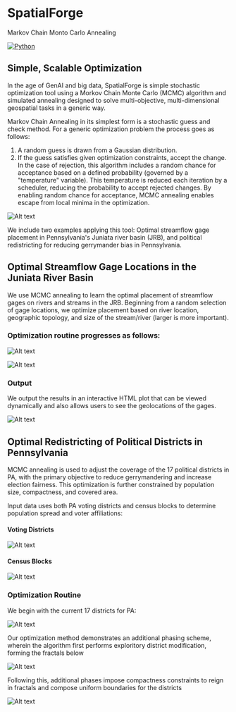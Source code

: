 # SpatialForge
Markov Chain Monto Carlo Annealing

[![Python](https://img.shields.io/badge/python-3.10%20%7C%203.11%20%7C%203.12-blue)]()

## Simple, Scalable Optimization

In the age of GenAI and big data, SpatialForge is simple stochastic optimization tool using a Morkov Chain Monte Carlo (MCMC) algorithm and simulated annealing designed to solve multi-objective, multi-dimensional geospatial tasks in a generic way.

Markov Chain Annealing in its simplest form is a stochastic guess and check method. For a generic optimization problem the process goes as follows:
1. A random guess is drawn from a Gaussian distribution.
2. If the guess satisfies given optimization constraints, accept the change. In the case of rejection, this algorithm includes a random chance for acceptance based on a defined probability (governed by a "temperature" variable). This temperature is reduced each iteration by a scheduler, reducing the probability to accept rejected changes. By enabling random chance for acceptance, MCMC annealing enables escape from local minima in the optimization.

![Alt text](Figs/mcmc_animation.gif)

We include two examples applying this tool: Optimal streamflow gage placement in Pennsylvania's Juniata river basin (JRB), and political redistricting for reducing gerrymander bias in Pennsylvania.


## Optimal Streamflow Gage Locations in the Juniata River Basin

We use MCMC annealing to learn the optimal placement of streamflow gages on rivers and streams in the JRB. Beginning from a random selection of gage locations, we optimize placement based on river location, geographic topology, and size of the stream/river (larger is more important).


### Optimization routine progresses as follows:

![Alt text](Figs/gage_simulation.gif)

![Alt text](Figs/jrb_before_after.png)


### Output

We output the results in an interactive HTML plot that can be viewed dynamically and also allows users to see the geolocations of the gages.

![Alt text](Figs/jrb_predictions.png)


## Optimal Redistricting of Political Districts in Pennsylvania

MCMC annealing is used to adjust the coverage of the 17 political districts in PA, with the primary objective to reduce gerrymandering and increase election fairness. This optimization is further constrained by population size, compactness, and covered area.

Input data uses both PA voting districts and census blocks to determine population spread and voter affiliations:


#### Voting Districts
![Alt text](Figs/pa_districts.png)


#### Census Blocks
![Alt text](Figs/pa_census_blocks.png)


### Optimization Routine

We begin with the current 17 districts for PA:

![Alt text](Figs/initial_districts.png)

Our optimization method demonstrates an additional phasing scheme, wherein the algorithm first performs exploritory district modification, forming the fractals below

![Alt text](Figs/redistrict_fractal_phase.gif)

Following this, additional phases impose compactness constraints to reign in fractals and compose uniform boundaries for the districts

![Alt text](Figs/after.png)
